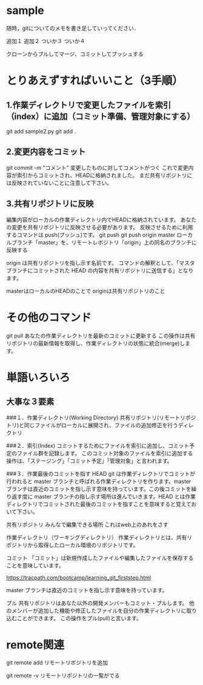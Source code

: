 # sample
随時，gitについてのメモを書き足していってください．

追加１
追加２
ついか３
ついか４

クローンからプルしてマージ、コミットしてプッシュする

# とりあえずすればいいこと（3手順）

## 1.作業ディレクトリで変更したファイルを索引（index）に追加（コミット準備、管理対象にする）
git add sample2.py
git add .

## 2.変更内容をコミット
git commit -m "コメント"
変更したものに対してコメントがつく
これで変更内容が索引からコミットされ、HEADに格納されました。
まだ共有リポジトリには反映されていないことに注意して下さい。

## 3.共有リポジトリに反映
編集内容がローカルの作業ディレクトリ内でHEADに格納されています。
あなたの変更を共有リポジトリに反映させる必要があります。
反映させるために利用するコマンドは push(プッシュ)です。
git push
git push origin master
ローカルブランチ「master」を、リモートレポジトリ「origin」上の同名のブランチに反映する

origin は共有リポジトリを指し示す名前です。
コマンドの解釈として、「マスタブランチにコミットされた HEAD の内容を共有リポジトリに送信する」となります。

masterはローカルのHEADのことで
originは共有リポジトリのこと

# その他のコマンド

git pull
あなたの作業ディレクトリを最新のコミットに更新する
この操作は共有リポジトリの最新情報を取得し、作業ディレクトリの状態に統合(merge)します。


# 単語いろいろ

## 大事な３要素

###１．作業ディレクトリ(Working Directory)
共有リポジトリ(リモートリポジトリ)と同じファイルがローカルに展開され、ファイルの追加修正を行うディレクトリ

###２．索引(Index)
コミットするためにファイルを索引に追加し、コミット予定のファイル群を記録します。
このコミット対象のファイルを索引に追加する操作は、「ステージング」「コミット予定」「管理対象」と言われます。

###３．作業最後のコミットを指す HEAD
git は作業ディレクトリでコミットが行われると master ブランチと呼ばれる作業ディレクトリを作ります。master ブランチは直近のコミットを指し示す意味を持っています。この後コミットを繰り返す度に master ブランチの指し示す場所は進んでいきます。HEAD とは作業ディレクトリでコミットされた最後のコミットを指すことを意味すると覚えておいて下さい。

共有リポジトリ
みんなで編集できる場所
これはweb上のあれをさす

作業ディレクトリ（ワーキングディレクトリ）
作業ディレクトリとは、共有リポジトリから取得したローカル環境のリポジトリです。

コミット
「コミット」は新規作成したファイルや編集したファイルを保存することを意味しています。

https://tracpath.com/bootcamp/learning_git_firststep.html

master ブランチは直近のコミットを指し示す意味を持っています。


プル
共有リポジトリはあなた以外の開発メンバーもコミット・プルします。
他のメンバーが追加した機能や修正したファイルを自分の作業ディレクトリに取り込むことができます。
この操作をプル(pull)と言います。

# remote関連
git remote add <name> <url>
リモートリポジトリを追加

git remote -v
リモートリポジトリの一覧がでる


